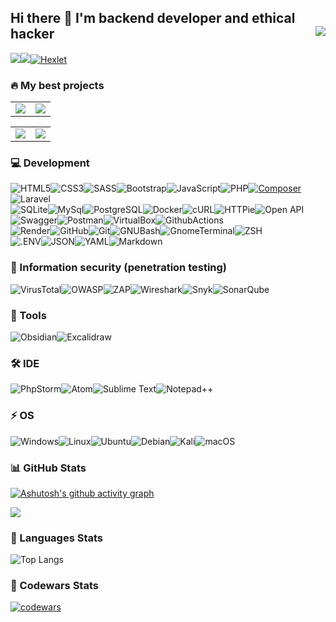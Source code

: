 <!-- <img src='https://kartinki.pics/uploads/posts/2021-07/1625506910_18-kartinkin-com-p-fon-dlya-programmista-krasivie-foni-20.jpg' alt='greeting image'> -->

## Hi there 👋 I'm backend developer and ethical hacker <img align="right" src="https://komarev.com/ghpvc/?username=NikolaiProgramist&style=for-the-badge">

<a href="https://t.me/Nikolai_PRO_1"><img src="https://img.shields.io/badge/Telegram-26A5E4.svg?style=for-the-badge&logo=Telegram&logoColor=white"></a><a href="mailto:nikluk2005@mail.ru"><img src="https://img.shields.io/badge/Mail.Ru-005FF9.svg?style=for-the-badge&logo=maildotru&logoColor=white"></a><a href='https://ru.hexlet.io/u/nikolai_pro_1' target="_blank"><img alt='Hexlet' src='https://img.shields.io/badge/Hexlet_profile-100000?style=for-the-badge&logo=Hexlet&logoColor=000000&labelColor=FFFFFF&color=FFFFFF'/></a>

### 🔥 My best projects

<table>
  <tr>
    <td>
      <a href="https://github.com/NikolaiProgramist/Differ">
        <img src="https://github-readme-stats.vercel.app/api/pin/?username=NikolaiProgramist&repo=Differ&theme=tokyonight">
      </a>
    </td>
    <td>
      <a href="https://github.com/NikolaiProgramist/Page-Analyzer">
        <img src="https://github-readme-stats.vercel.app/api/pin/?username=NikolaiProgramist&repo=Page-Analyzer&theme=tokyonight">
      </a>
    </td>
  </tr>
</table>

<table>
  <tr>
    <td>
      <a href="https://github.com/NikolaiProgramist/Brain-Games">
        <img src="https://github-readme-stats.vercel.app/api/pin/?username=NikolaiProgramist&repo=Brain-Games&theme=tokyonight">
      </a>
    </td>
    <td>
      <a href="https://github.com/Hexlet/ru-test-assignments">
        <img src="https://github-readme-stats.vercel.app/api/pin/?username=Hexlet&repo=ru-test-assignments&theme=tokyonight">
      </a>
    </td>
  </tr>
</table>

### 💻 Development

![HTML5](https://img.shields.io/badge/HTML5-E34F26.svg?style=for-the-badge&logo=HTML5&logoColor=white)![CSS3](https://img.shields.io/badge/CSS3-1572B6.svg?style=for-the-badge&logo=CSS3&logoColor=white)![SASS](https://img.shields.io/badge/Sass-CC6699.svg?style=for-the-badge&logo=Sass&logoColor=white)![Bootstrap](https://img.shields.io/badge/Bootstrap-7952B3.svg?style=for-the-badge&logo=Bootstrap&logoColor=white)![JavaScript](https://img.shields.io/badge/JavaScript-F7DF1E.svg?style=for-the-badge&logo=JavaScript&logoColor=black)![PHP](https://img.shields.io/badge/PHP-777BB4.svg?style=for-the-badge&logo=PHP&logoColor=white)<a href='' target="_blank"><img alt='Composer' src='https://img.shields.io/badge/Composer-100000?style=for-the-badge&logo=Composer&logoColor=FFFFFF&labelColor=FF931F&color=FF931F'/></a>![Laravel](https://img.shields.io/badge/Laravel-FF2D20.svg?style=for-the-badge&logo=Laravel&logoColor=white)<br>![SQLite](https://img.shields.io/badge/SQLite-003B57.svg?style=for-the-badge&logo=SQLite&logoColor=white)![[MySql](https://img.shields.io/badge/-MySql-2C1F2D?style=for-the-badge&logo=MySql)](https://img.shields.io/badge/MySQL-4479A1.svg?style=for-the-badge&logo=MySQL&logoColor=white)![PostgreSQL](https://img.shields.io/badge/PostgreSQL-4169E1.svg?style=for-the-badge&logo=PostgreSQL&logoColor=white)![Docker](https://img.shields.io/badge/Docker-2496ED.svg?style=for-the-badge&logo=Docker&logoColor=white)![cURL](https://img.shields.io/badge/curl-073551.svg?style=for-the-badge&logo=curl&logoColor=white)![HTTPie](https://img.shields.io/badge/HTTPie-73DC8C.svg?style=for-the-badge&logo=HTTPie&logoColor=black)![Open API](https://img.shields.io/badge/OpenAPI%20Initiative-6BA539.svg?style=for-the-badge&logo=OpenAPI-Initiative&logoColor=white)![Swagger](https://img.shields.io/badge/Swagger-85EA2D.svg?style=for-the-badge&logo=Swagger&logoColor=black)![Postman](https://img.shields.io/badge/Postman-FF6C37.svg?style=for-the-badge&logo=Postman&logoColor=white)![VirtualBox](https://img.shields.io/badge/VirtualBox-183A61.svg?style=for-the-badge&logo=VirtualBox&logoColor=white)![GithubActions](https://img.shields.io/badge/GitHub%20Actions-2088FF.svg?style=for-the-badge&logo=GitHub-Actions&logoColor=white)<br>![Render](https://img.shields.io/badge/Render-000000.svg?style=for-the-badge&logo=Render&logoColor=white)![GitHub](https://img.shields.io/badge/GitHub-181717.svg?style=for-the-badge&logo=GitHub&logoColor=white)![[Git](https://img.shields.io/badge/-Git-2C1F2D?style=for-the-badge&logo=Git)](https://img.shields.io/badge/Git-F05032.svg?style=for-the-badge&logo=Git&logoColor=white)![GNUBash](https://img.shields.io/badge/GNU%20Bash-4EAA25.svg?style=for-the-badge&logo=GNU-Bash&logoColor=white)![GnomeTerminal](https://img.shields.io/badge/GNOME%20Terminal-241F31.svg?style=for-the-badge&logo=GNOME-Terminal&logoColor=white)![ZSH](https://img.shields.io/badge/Zsh-F15A24.svg?style=for-the-badge&logo=Zsh&logoColor=white)<br>![.ENV](https://img.shields.io/badge/.ENV-ECD53F.svg?style=for-the-badge&logo=dotenv&logoColor=black)![JSON](https://img.shields.io/badge/JSON-000000.svg?style=for-the-badge&logo=JSON&logoColor=white)![YAML](https://img.shields.io/badge/YAML-CB171E.svg?style=for-the-badge&logo=YAML&logoColor=white)![Markdown](https://img.shields.io/badge/Markdown-000000.svg?style=for-the-badge&logo=Markdown&logoColor=white)

### 🎯 Information security (penetration testing)

![VirusTotal](https://img.shields.io/badge/VirusTotal-394EFF.svg?style=for-the-badge&logo=VirusTotal&logoColor=white)![OWASP](https://img.shields.io/badge/OWASP-000000.svg?style=for-the-badge&logo=OWASP&logoColor=white)![ZAP](https://img.shields.io/badge/ZAP-00549E.svg?style=for-the-badge&logo=ZAP&logoColor=white)![Wireshark](https://img.shields.io/badge/Wireshark-1679A7.svg?style=for-the-badge&logo=Wireshark&logoColor=white)![Snyk](https://img.shields.io/badge/Snyk-4C4A73.svg?style=for-the-badge&logo=Snyk&logoColor=white)![[SonarQube](https://img.shields.io/badge/Sonarqube-5190cf?style=for-the-badge&logo=sonarqube&logoColor=white)](https://img.shields.io/badge/SonarQube-4E9BCD.svg?style=for-the-badge&logo=SonarQube&logoColor=white)

<!-- ![HTML5](https://img.shields.io/badge/-HTML5-2C1F2D?style=for-the-badge&logo=HTML5)![CSS3](https://img.shields.io/badge/-CSS3-2C1F2D?style=for-the-badge&logo=CSS3)![SASS](https://img.shields.io/badge/-SASS-2C1F2D?style=for-the-badge&logo=SASS)![JavaScript](https://img.shields.io/badge/-JavaScript-2C1F2D?style=for-the-badge&logo=JavaScript)![PHP](https://img.shields.io/badge/-PHP-2C1F2D?style=for-the-badge&logo=PHP)![Git](https://img.shields.io/badge/-Git-2C1F2D?style=for-the-badge&logo=Git)![MySql](https://img.shields.io/badge/-MySql-2C1F2D?style=for-the-badge&logo=MySql)![SonarQube](https://img.shields.io/badge/Sonarqube-5190cf?style=for-the-badge&logo=sonarqube&logoColor=white) -->

### 🧩 Tools

![Obsidian](https://img.shields.io/badge/Obsidian-7C3AED.svg?style=for-the-badge&logo=Obsidian&logoColor=white)![Excalidraw](https://img.shields.io/badge/Excalidraw-6965DB.svg?style=for-the-badge&logo=Excalidraw&logoColor=white)

### 🛠️ IDE

![[PhpStorm](http://img.shields.io/badge/-PHPStorm-181717?style=for-the-badge&logo=phpstorm&logoColor=white)](https://img.shields.io/badge/PhpStorm-000000.svg?style=for-the-badge&logo=PhpStorm&logoColor=white)![Atom](https://img.shields.io/badge/Atom-%2366595C.svg?style=for-the-badge&logo=atom&logoColor=white)![[Sublime Text](https://img.shields.io/badge/sublime_text-%23575757.svg?style=for-the-badge&logo=sublime-text&logoColor=important)](https://img.shields.io/badge/Sublime%20Text-FF9800.svg?style=for-the-badge&logo=Sublime-Text&logoColor=white)![Notepad++](https://img.shields.io/badge/Notepad++-90E59A.svg?style=for-the-badge&logo=Notepad++&logoColor=black)

### ⚡ OS

![Windows](https://img.shields.io/badge/Windows-0078D6?style=for-the-badge&logo=windows&logoColor=white)![Linux](https://img.shields.io/badge/Linux-FCC624.svg?style=for-the-badge&logo=Linux&logoColor=black)![Ubuntu](https://img.shields.io/badge/Ubuntu-E95420?style=for-the-badge&logo=ubuntu&logoColor=white)![Debian](https://img.shields.io/badge/Debian-D70A53?style=for-the-badge&logo=debian&logoColor=white)![Kali](https://img.shields.io/badge/Kali-268BEE?style=for-the-badge&logo=kalilinux&logoColor=white)![macOS](https://img.shields.io/badge/mac%20os-000000?style=for-the-badge&logo=macos&logoColor=F0F0F0)

### 📊 GitHub Stats

[![Ashutosh's github activity graph](https://github-readme-activity-graph.vercel.app/graph?username=NikolaiProgramist&theme=tokyo-night)](https://github.com/NikolaiProgramist/github-readme-activity-graph)

<a href="https://github-readme-stats.vercel.app/api?username=NikolaiProgramist&show_icons=true&theme=tokyonight">
  <img src="https://github-readme-stats.vercel.app/api?username=NikolaiProgramist&show_icons=true&theme=tokyonight">
</a>

### 🔎 Languages Stats

![Top Langs](https://github-readme-stats.vercel.app/api/top-langs/?username=NikolaiProgramist&layout=compact&theme=tokyonight
)

### 📑 Codewars Stats

[![codewars](https://www.codewars.com/users/Nikolai_PRO_1/badges/large)](https://www.codewars.com/users/Nikolai_PRO_1)
